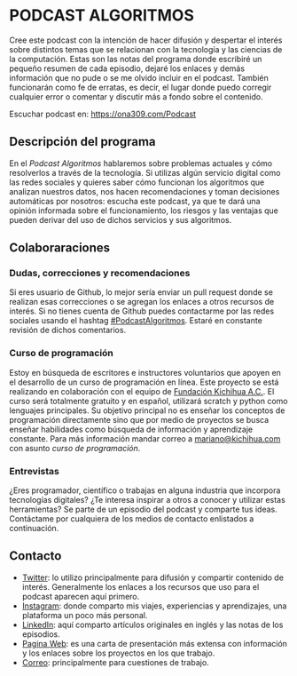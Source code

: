 # PODCAST ALGORITMOS

Cree este podcast con la intención de hacer difusión y despertar el interés sobre distintos temas que se relacionan con la tecnología y las ciencias de la computación. Estas son las notas del programa donde escribiré un pequeño resumen de cada episodio, dejaré los enlaces y demás información que no pude o se me olvido incluir en el podcast. También funcionarán como fe de erratas, es decir, el lugar donde puedo corregir cualquier error o comentar y discutir más a fondo sobre el contenido.

Escuchar podcast en: https://ona309.com/Podcast

## Descripción del programa

En el *Podcast Algoritmos* hablaremos sobre problemas actuales y cómo resolverlos a través de la tecnología. Si utilizas algún servicio digital como las redes sociales y quieres saber cómo funcionan los algoritmos que analizan nuestros datos, nos hacen recomendaciones y toman decisiones automáticas por nosotros: escucha este podcast, ya que te dará una opinión informada sobre el funcionamiento, los riesgos y las ventajas que pueden derivar del uso de dichos servicios y sus algoritmos.

## Colaboraraciones

### Dudas, correcciones y recomendaciones

Si eres usuario de Github, lo mejor sería enviar un pull request donde se realizan esas correcciones o se agregan los enlaces a otros recursos de interés. Si no tienes cuenta de Github puedes contactarme por las redes sociales usando el hashtag [#PodcastAlgoritmos](https://twitter.com/intent/tweet?url=http://anchor.fm/algoritmos;text=PodcastAlgoritmos%20via%20@Mariano_OG). Estaré en constante revisión de dichos comentarios.

### Curso de programación

Estoy en búsqueda de escritores e instructores voluntarios que apoyen en el desarrollo de un curso de programación en línea. Este proyecto se está realizando en colaboración con el equipo de [Fundación Kichihua A.C.](www.kichihua.com). El curso será totalmente gratuito y en español, utilizará scratch y python como lenguajes principales. Su objetivo principal no es enseñar los conceptos de programación directamente sino que por medio de proyectos se busca enseñar habilidades como búsqueda de información y aprendizaje constante. Para más información mandar correo a mariano@kichihua.com con asunto *curso de programación*.

### Entrevistas

¿Eres programador, científico o trabajas en alguna industria que incorpora tecnologías digitales? ¿Te interesa inspirar a otros a conocer y utilizar estas herramientas? Se parte de un episodio del podcast y comparte tus ideas. Contáctame por cualquiera de los medios de contacto enlistados a continuación.

## Contacto

* [Twitter](https://twitter.com/Mariano_OG): lo utilizo principalmente para difusión y compartir contenido de interés. Generalmente los enlaces a los recursos que uso para el podcast aparecen aquí primero.
* [Instagram](https://instagam.com/mariano_og): donde comparto mis viajes, experiencias y aprendizajes, una plataforma un poco más personal.
* [LinkedIn](https://www.linkedin.com/in/marianoog/): aquí comparto artículos originales en inglés y las notas de los episodios.
* [Pagina Web](http://www.marianoog.com): es una carta de presentación más extensa con información y los enlaces sobre los proyectos en los que trabajo.
* [Correo](contacto@marianoog.com): principalmente para cuestiones de trabajo.